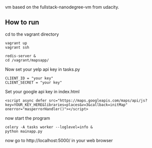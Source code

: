 vm based on the fullstack-nanodegree-vm from udacity.

How to run
----------

cd to the vagrant directory
```
vagrant up
vagrant ssh

redis-server &
cd /vagrant/mapsapp/
```

Now set your yelp api key in tasks.py
```
CLIENT_ID = "your key"
CLIENT_SECRET = "your key"
```

Set your google api key in index.html
```
<script async defer src="https://maps.googleapis.com/maps/api/js?key=YOUR_KEY_HERE&libraries=places&v=3&callback=initMap" onerror="masperrorHandler()"></script>
```

now start the program
```
celery -A tasks worker --loglevel=info &
python mainapp.py
```

now go to http://localhost:5000/ in your web browser